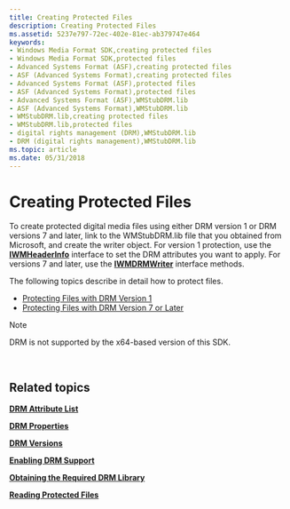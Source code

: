 ```yaml
---
title: Creating Protected Files
description: Creating Protected Files
ms.assetid: 5237e797-72ec-402e-81ec-ab379747e464
keywords:
- Windows Media Format SDK,creating protected files
- Windows Media Format SDK,protected files
- Advanced Systems Format (ASF),creating protected files
- ASF (Advanced Systems Format),creating protected files
- Advanced Systems Format (ASF),protected files
- ASF (Advanced Systems Format),protected files
- Advanced Systems Format (ASF),WMStubDRM.lib
- ASF (Advanced Systems Format),WMStubDRM.lib
- WMStubDRM.lib,creating protected files
- WMStubDRM.lib,protected files
- digital rights management (DRM),WMStubDRM.lib
- DRM (digital rights management),WMStubDRM.lib
ms.topic: article
ms.date: 05/31/2018
---
```


# Creating Protected Files

To create protected digital media files using either DRM version 1 or DRM versions 7 and later, link to the WMStubDRM.lib file that you obtained from Microsoft, and create the writer object. For version 1 protection, use the [**IWMHeaderInfo**](/windows/desktop/api/wmsdkidl/nn-wmsdkidl-iwmheaderinfo) interface to set the DRM attributes you want to apply. For versions 7 and later, use the [**IWMDRMWriter**](/windows/desktop/api/wmsdkidl/nn-wmsdkidl-iwmdrmwriter) interface methods.

The following topics describe in detail how to protect files.

-   [Protecting Files with DRM Version 1](protecting-files-with-drm-version-1.md)
-   [Protecting Files with DRM Version 7 or Later](protecting-files-with-drm-version-7-or-later.md)

> [!Note]  
> DRM is not supported by the x64-based version of this SDK.

 

## Related topics

<dl> <dt>

[**DRM Attribute List**](drm-attribute-list.md)
</dt> <dt>

[**DRM Properties**](drm-properties.md)
</dt> <dt>

[**DRM Versions**](drm-versions.md)
</dt> <dt>

[**Enabling DRM Support**](enabling-drm-support.md)
</dt> <dt>

[**Obtaining the Required DRM Library**](obtaining-the-required-drm-library.md)
</dt> <dt>

[**Reading Protected Files**](reading-protected-files.md)
</dt> </dl>

 

 




